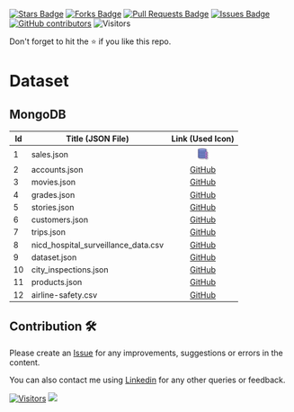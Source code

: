 <a href="https://github.com/drshahizan/dataset/stargazers"><img src="https://img.shields.io/github/stars/drshahizan/dataset" alt="Stars Badge"/></a>
<a href="https://github.com/drshahizan/dataset/network/members"><img src="https://img.shields.io/github/forks/drshahizan/dataset" alt="Forks Badge"/></a>
<a href="https://github.com/drshahizan/dataset/pulls"><img src="https://img.shields.io/github/issues-pr/drshahizan/dataset" alt="Pull Requests Badge"/></a>
<a href="https://github.com/drshahizan/dataset/issues"><img src="https://img.shields.io/github/issues/drshahizan/dataset" alt="Issues Badge"/></a>
<a href="https://github.com/drshahizan/dataset/graphs/contributors"><img alt="GitHub contributors" src="https://img.shields.io/github/contributors/drshahizan/dataset?color=2b9348"></a>
![Visitors](https://api.visitorbadge.io/api/visitors?path=https%3A%2F%2Fgithub.com%2Fdrshahizan%2Fdataset&labelColor=%23d9e3f0&countColor=%23697689&style=flat)

Don't forget to hit the :star: if you like this repo.

# Dataset

## MongoDB

| Id | Title (JSON File) | Link (Used Icon) |
|----|-------------------------------------------------------------------------------------------------------|:------------------:|
| 1  | sales.json | <a href="/mongodb/01-sales" ><img src="images/dataset.png" width="24px" height="24px"></a> |
| 2  | accounts.json | [GitHub]() |
| 3  | movies.json | [GitHub]() |
| 4  | grades.json | [GitHub]( ) |
| 5  | stories.json | [GitHub]() |
| 6  | customers.json | [GitHub]() |
| 7  | trips.json | [GitHub]() |
| 8  | nicd_hospital_surveillance_data.csv | [GitHub]() |
| 9  | dataset.json | [GitHub]() |
| 10 | city_inspections.json | [GitHub]() |
| 11 | products.json | [GitHub]() |
| 12 | airline-safety.csv | [GitHub]() |

## Contribution 🛠️
Please create an [Issue](https://github.com/drshahizan/Python_EDA/issues) for any improvements, suggestions or errors in the content.

You can also contact me using [Linkedin](https://www.linkedin.com/in/drshahizan/) for any other queries or feedback.

[![Visitors](https://api.visitorbadge.io/api/visitors?path=https%3A%2F%2Fgithub.com%2Fdrshahizan&labelColor=%23697689&countColor=%23555555&style=plastic)](https://visitorbadge.io/status?path=https%3A%2F%2Fgithub.com%2Fdrshahizan)
![](https://hit.yhype.me/github/profile?user_id=81284918)

